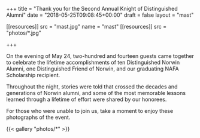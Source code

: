 +++
title      = "Thank you for the Second Annual Knight of Distinguished Alumni"
date       = "2018-05-25T09:08:45+00:00"
draft      = false
layout     = "mast"

[[resources]]
  src  = "mast.jpg"
  name = "mast"
[[resources]]
  src  = "photos/*.jpg"

+++

On the evening of May 24, two-hundred and fourteen guests came together to celebrate the lifetime accomplishments of ten Distinguished Norwin Alumni, one Distinguished Friend of Norwin, and our graduating NAFA Scholarship recipient.

Throughout the night, stories were told that crossed the decades and generations of Norwin alumni, and some of the most memorable lessons learned through a lifetime of effort were shared by our honorees.

For those who were unable to join us, take a moment to enjoy these photographs of the event.

{{< gallery "photos/*" >}}
